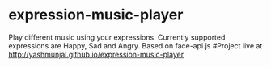 # expression-music-player
Play different music using your expressions. Currently supported expressions are Happy, Sad and Angry. Based on face-api.js
#Project live at http://yashmunjal.github.io/expression-music-player 
